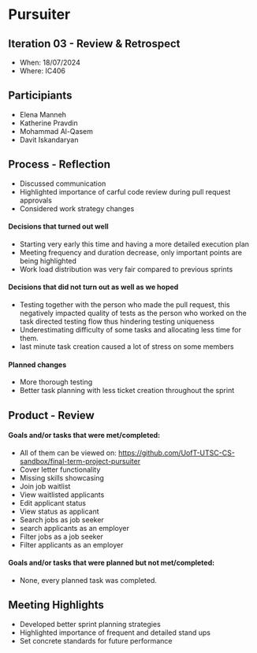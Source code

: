 # Pursuiter

## Iteration 03 - Review & Retrospect

- When: 18/07/2024
- Where: IC406

## Participiants

- Elena Manneh
- Katherine Pravdin
- Mohammad Al-Qasem
- Davit Iskandaryan

## Process - Reflection

- Discussed communication
- Highlighted importance of carful code review during pull request approvals
- Considered work strategy changes

#### Decisions that turned out well

- Starting very early this time and having a more detailed execution plan
- Meeting frequency and duration decrease, only important points are being highlighted
- Work load distribution was very fair compared to previous sprints

#### Decisions that did not turn out as well as we hoped

- Testing together with the person who made the pull request, this negatively impacted quality of tests as the person who worked on the task directed testing flow thus hindering testing uniqueness
- Underestimating difficulty of some tasks and allocating less time for them.
- last minute task creation caused a lot of stress on some members

#### Planned changes

- More thorough testing
- Better task planning with less ticket creation throughout the sprint

## Product - Review

#### Goals and/or tasks that were met/completed:

- All of them can be viewed on: https://github.com/UofT-UTSC-CS-sandbox/final-term-project-pursuiter
- Cover letter functionality
- Missing skills showcasing
- Join job waitlist
- View waitlisted applicants
- Edit applicant status
- View status as applicant
- Search jobs as job seeker
- search applicants as an employer
- Filter jobs as a job seeker
- Filter applicants as an employer

#### Goals and/or tasks that were planned but not met/completed:

- None, every planned task was completed.

## Meeting Highlights

- Developed better sprint planning strategies
- Highlighted importance of frequent and detailed stand ups
- Set concrete standards for future performance
